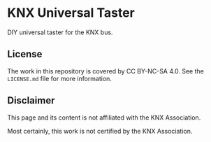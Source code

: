 # KNX Universal Taster
DIY universal taster for the KNX bus.

## License
The work in this repository is covered by CC BY-NC-SA 4.0. See the `LICENSE.md` file for more information.

## Disclaimer
This page and its content is not affiliated with the KNX Association.

Most certainly, this work is not certified by the KNX Association.
